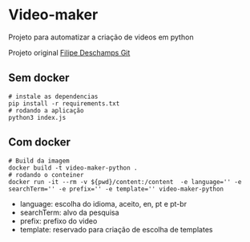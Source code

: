 # Video-maker

Projeto para automatizar a criação de videos em python

Projeto original
[Filipe Deschamps Git](https://github.com/filipedeschamps/video-maker)

## Sem docker

```shell
# instale as dependencias
pip install -r requirements.txt
# rodando a aplicação
python3 index.js
```

## Com docker

```shell
# Build da imagem
docker build -t video-maker-python .
# rodando o conteiner
docker run -it --rm -v ${pwd}/content:/content  -e language='' -e searchTerm='' -e prefix='' -e template='' video-maker-python
```

- language: escolha do idioma, aceito, en, pt e pt-br
- searchTerm: alvo da pesquisa
- prefix: prefixo do video
- template: reservado para criação de escolha de templates

